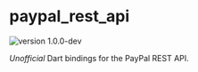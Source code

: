 # paypal_rest_api

![version 1.0.0-dev](https://img.shields.io/badge/version-1.0.0--dev-red.svg)

*Unofficial* Dart bindings for the PayPal REST API.